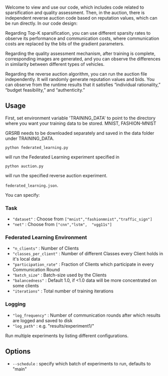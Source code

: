 Welcome to view and use our code, which includes code related to sparsification and quality assessment. Then, in the auction, there is independent reverse auction code based on reputation values, which can be run directly.
In our code design:

Regarding Top-K sparsification, you can use different sparsity rates to observe its performance and communication costs, where communication costs are replaced by the bits of the gradient parameters.

Regarding the quality assessment mechanism, after training is complete, corresponding images are generated, and you can observe the differences in similarity between different types of vehicles.

Regarding the reverse auction algorithm, you can run the auction file independently. It will randomly generate reputation values and bids. You can observe from the runtime results that it satisfies “individual rationality,” “budget feasibility,” and “authenticity.”
## Usage
First, set environment variable 'TRAINING_DATA' to point to the directory where you want your training data to be stored. MNIST, FASHION-MNIST 

GRSRB needs to be downloaded separately and saved in the data folder under TRAINING_DATA.

`python federated_learning.py`

will run the Federated Learning experiment specified in  

`python auction.py`

will run the specified reverse auction experiment. 

`federated_learning.json`.

You can specify:

### Task
- `"dataset"` : Choose from `["mnist","fashionmnist","traffic_sign"]`
- `"net"` : Choose from `["cnn","lstm",  "vgg11s"]`

### Federated Learning Environment

- `"n_clients"` : Number of Clients
- `"classes_per_client"` : Number of different Classes every Client holds in it's local data
- `"participation_rate"` : Fraction of Clients which participate in every Communication Round
- `"batch_size"` : Batch-size used by the Clients
- `"balancedness"` : Default 1.0, if <1.0 data will be more concentrated on some clients
- `"iterations"` : Total number of training iterations



### Logging 
- `"log_frequency"` : Number of communication rounds after which results are logged and saved to disk
- `"log_path"` : e.g. "results/experiment1/"

Run multiple experiments by listing different configurations.

## Options
- `--schedule` : specify which batch of experiments to run, defaults to "main"




